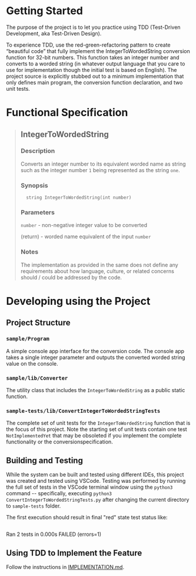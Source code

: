 # Getting Started

The purpose of the project is to let you practice using TDD (Test-Driven Development, aka Test-Driven Design). 

To experience TDD, use the red-green-refactoring pattern to create “beautiful code” that fully implement the IntegerToWordedString conversion function for 32-bit numbers. This function takes an integer number and converts to a worded string (in whatever output language that you care to use for implementation though the initial test is based on English). The project source is explicitly stubbed out to a minimum implementation that only defines main program, the conversion function declaration, and two unit tests.

# Functional Specification

> ## IntegerToWordedString
>
> ### Description
>
> Converts an integer number to its equivalent worded name as string
> such as the integer number `1` being represented as the string `one`.
>
> ### Synopsis
>
>       string IntegerToWordedString(int number)
>
> ### Parameters
>
> `number` - non-negative integer value to be converted
>
> (return) - worded name equivalent of the input `number`
>
> ### Notes
>
> The implementation as provided in the same does not define any requirements
> about how language, culture, or related concerns should / could be
> addressed by the code.

# Developing using the Project

## Project Structure

### `sample/Program`

A simple console app interface for the conversion code. The console app takes a single integer parameter and outputs the converted worded string value on the console.

### `sample/lib/Converter`

The utility class that includes the `IntegerToWordedString` as a public static function.

### `sample-tests/lib/ConvertIntegerToWordedStringTests`

The complete set of unit tests for the `IntegerToWordedString` function that is the focus of this project. Note the starting set of unit tests contain one test `NotImplementedYet` that may be obsoleted if you implement the complete functionality or the conversionspecification.

## Building and Testing

While the system can be built and tested using different IDEs, this project was created and tested using VSCode. Testing was performed by running the full set of tests in the VSCode terminal window using the `python3` command -- specifically, executing `python3  ConvertIntegerToWordedStringTests.py` after changing the current directory to `sample-tests` folder.

The first execution should result in final "red" state test status like:

## <span style="color:red; font-family:monospace; font-weight: bold; white-space: pre-wrap;">

Ran 2 tests in 0.000s
FAILED (errors=1)

</span>

## Using TDD to Implement the Feature

Follow the instructions in [IMPLEMENTATION.md](../IMPLEMENTATION.md).